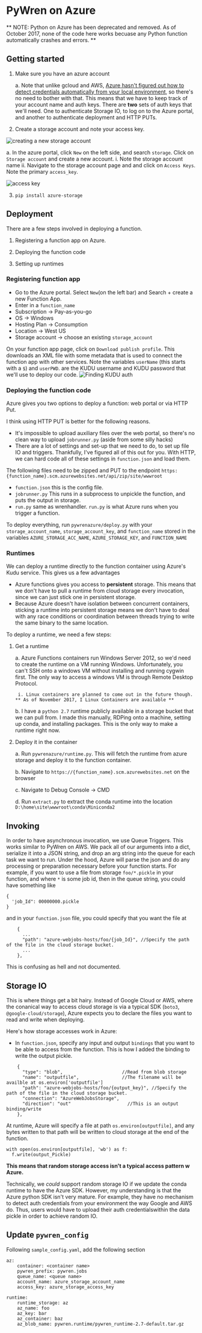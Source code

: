 # PyWren on Azure 

** NOTE: Python on Azure has been deprecated and removed. As of October 2017, none of the code here works becuase any Python function automatically crashes and errors. **

## Getting started

1.  Make sure you have an azure account

    a. Note that unlike gcloud and AWS, [Azure hasn't figured out how to detect credentials automatically from your local environment](https://github.com/Azure/azure-sdk-for-python/issues/1310), so there's no need to bother with that. This means that we have to keep track of your account name and auth keys. There are __two__ sets of auth keys that we'll need. One to authenticate Storage IO, to log on to the Azure portal, and another to authenticate deployment and HTTP PUTs.

2. Create a storage account and note your access key.

![creating a new storage account](https://raw.githubusercontent.com/pywren/alternative_clouds/master/images/new_storage.png)

a. In the azure portal, click `New` on the left side, and search `storage`. Click on `Storage account` and create a new account.
     i. Note the storage account name
     ii. Navigate to the storage account page and and click on `Access Keys`. Note the primary `access_key`.


![access key](https://raw.githubusercontent.com/pywren/alternative_clouds/master/images/accesskey.png)


3. `pip install azure-storage`

## Deployment
There are a few steps involved in deploying a function. 

1. Registering a function app on Azure.

2. Deploying the function code

3. Setting up runtimes

### Registering function app
* Go to the Azure portal. Select `New`(on the left bar) and Search + create a new Function App. 
* Enter in a `function_name`
* Subscription -> Pay-as-you-go
* OS -> Windows
* Hosting Plan -> Consumption
* Location -> West US
* Storage account -> choose an existing `storage_account`

On your function app page, click on `Download publish profile`. This downloads an XML file with some metadata that is used to connect the function app with other services. Note the variables `userName` (this starts with a `$`) and `userPWD`. are the KUDU username and KUDU password that we'll use to deploy our code.
![Finding KUDU auth](https://raw.githubusercontent.com/pywren/alternative_clouds/master/images/kudu_login.png)


### Deploying the function code
Azure gives you two options to deploy a function: web portal or via HTTP Put.

I think using HTTP PUT is better for the following reasons.
* It's impossible to upload auxiliary files over the web portal, so there's no clean way to upload `jobrunner.py` (aside from some silly hacks)
* There are a lot of settings and set-up that we need to do, to set up file IO and triggers. Thankfully, I've figured all of this out for you. With HTTP, we can hard code all of these settings in `function.json` and load them.

The following files need to be zipped and PUT to the endpoint `https:{function_name}.scm.azurewebsites.net/api/zip/site/wwwroot`

* `function.json` this is the config file. 
* `jobrunner.py` This runs in a subprocess to unpickle the function, and puts the output in storage.
* `run.py` same as wrenhandler. `run.py` is what Azure runs when you trigger a function. 

To deploy everything, run `pywrenazure/deploy.py` with your `storage_account_name`, `storage_account_key`, and `function_name` stored in the variables `AZURE_STORAGE_ACC_NAME`, `AZURE_STORAGE_KEY`, and `FUNCTION_NAME`

### Runtimes
We can deploy a runtime directly to the function container using Azure's Kudu service. This gives us a few advantages

* Azure functions gives you access to **persistent** storage. This means that we don't have to pull a runtime from cloud storage every invocation, since we can just stick one in persistent storage. 
* Because Azure doesn't have isolation between concurrent containers, sticking a runtime into persistent storage means we don't have to deal with any race conditions or coordination between threads trying to write the same binary to the same location.

To deploy a runtime, we need a few steps:
1. Get a runtime

    a. Azure Functions containers run Windows Server 2012, so we'd need to create the runtime on a VM running Windows. Unfortunately, you can't SSH onto a windows VM without installing and running cygwin first. The only way to access a windows VM is through Remote Desktop Protocol.

        i. Linux containers are planned to come out in the future though. ** As of November 2017, I Linux Containers are available **

    b. I have a `python 2.7` runtime publicly available in a storage bucket that we can pull from. I made this manually, RDPing onto a machine, setting up conda, and installing packages. This is the only way to make a runtime right now.

2. Deploy it in the container

    a. Run `pywrenazure/runtime.py`. This will fetch the runtime from azure storage and deploy it to the function container. 

    b. Navigate to `https://{function_name}.scm.azurewebsites.net` on the browser

    c. Navigate to Debug Console -> CMD

    d. Run `extract.py` to extract the conda runtime into the location `D:\home\site\wwwroot\conda\Miniconda2`


## Invoking
In order to have asynchronous invocation, we use Queue Triggers. This works similar to PyWren on AWS. We pack all of our arguments into a dict, serialize it into a JSON string, and drop an arg string into the queue for each task we want to run. Under the hood, Azure will parse the json and do any processing or preparation necessary before your function starts. 
For example, if you want to use a file from storage `foo/*.pickle` in your function, and where `*` is some job id, then in the queue string, you could have something like

```
{
  'job_Id": 00000000.pickle
}
```
and in your `function.json` file, you could specify that you want the file at 

```
    {
      ...
      "path": "azure-webjobs-hosts/foo/{job_Id}", //Specify the path of the file in the cloud storage bucket.
      ...
    },
```
This is confusing as hell and not documented.


## Storage IO
This is where things get a bit hairy. Instead of Google Cloud or AWS, where the conanical way to access cloud storage is via a typical SDK (`boto3`, `@google-cloud/storage`), Azure expects you to declare the files you want to read and write when deploying. 

Here's how storage accesses work in Azure: 
* In `function.json`, specify any input and output `bindings` that you want to be able to access from the function. This is how I added the binding to write the output pickle. 

```
    {
      "type": "blob",                      //Read from blob storage
      "name": "outputfile",                //The filename will be availble at os.environ['outputfile']
      "path": "azure-webjobs-hosts/foo/{output_key}", //Specify the path of the file in the cloud storage bucket.
      "connection": "AzureWebJobsStorage",
      "direction": "out"                     //This is an output binding/write
    },
```

At runtime, Azure will specify a file at path `os.environ[outputfile]`, and any bytes written to that path will be written to cloud storage at the end of the function.  

```
with open(os.environ[outputfile], 'wb') as f:
  f.write(output_Pickle)
```

**This means that random storage access isn't a typical access pattern w Azure.**

Technically, we _could_ support random storage IO if we update the conda runtime to have the Azure SDK. However, my understanding is that the Azure python SDK isn't very mature. For example, they have no mechanism to detect auth credentials from your environment the way Google and AWS do. Thus, users would have to upload their auth credentialswithin the data pickle in order to achieve random IO.

## Update `pywren_config`
Following `sample_config.yaml`, add the following section

```
az:
	container: <container name>
	pywren_prefix: pywren.jobs
	queue_name: <queue name>
	account_name: azure_storage_account_name
	access_key: azure_storage_access_key

runtime:
	runtime_storage: az
	az_name: foo
	az_key: bar 
	az_container: baz
	az_blob_name: pywren.runtime/pywren_runtime-2.7-default.tar.gz


